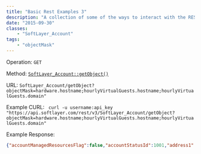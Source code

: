 ```yaml
---
title: "Basic Rest Examples 3"
description: "A collection of some of the ways to interact with the REST service. Uses a slightly different objectMask style."
date: "2015-09-30"
classes: 
    - "SoftLayer_Account"
tags:
    - "objectMask"
---
```

Operation: `GET`

Method: [`SoftLayer_Account::getObject()`](http://sldn.softlayer.com/reference/services/SoftLayer_Account/getObject)

URL: `SoftLayer_Account/getObject?objectMask=hardware.hostname;hourlyVirtualGuests.hostname;hourlyVirtualGuests.domain"`

Example CURL: ` curl -u username:api_key "https://api.softlayer.com/rest/v3/SoftLayer_Account/getObject?objectMask=hardware.hostname;hourlyVirtualGuests.hostname;hourlyVirtualGuests.domain"`

Example Response:
```json
{"accountManagedResourcesFlag":false,"accountStatusId":1001,"address1":"4849 Alpha Rd","allowedPptpVpnQuantity":1,"brandId":2,"city":"Dallas","claimedTaxExemptTxFlag":false,"companyName":"SoftLayer Internal - Development Community","country":"US","createDate":"2014-02-04T10:33:56-06:00","email":"pjackson@softlayer.com","firstName":"Phil","id":307608,"isReseller":0,"lastName":"Jackson","lateFeeProtectionFlag":true,"modifyDate":"2014-02-04T10:34:18-06:00","officePhone":"281.714.3156","postalCode":"75244-4608","state":"TX","statusDate":null,"hardware":[{"hostname":"bsdal5167180245106688"},{"hostname":"db-server"},{"hostname":"db-server"},{"hostname":"deleteme"},{"hostname":"pjacksontestorder"},{"hostname":"rcdeleteme"},{"hostname":"rcpartitionexem"},{"hostname":"rctdeletepar"},{"hostname":"rctestpar2"},{"hostname":"rctestpower"},{"hostname":"rcvtest-6"},{"hostname":"rcvyatta1"}],"hourlyVirtualGuests":[{"domain":"lablayer.info","hostname":"api-lab"},{"domain":"cgallo.com","hostname":"cgallo-test1"},{"domain":"sec.ibm.com","hostname":"dal09-tst-eos-01a"},{"domain":"example.com","hostname":"host1"},{"domain":"test.com","hostname":"hostnametest-44ea"},{"domain":"test.com","hostname":"hostnametest-6f6a"},{"domain":"test.com","hostname":"hostnametest-709f"},{"domain":"test.com","hostname":"hostnametest-7c92"},{"domain":"oeg.dal.slcommunity.org","hostname":"oeg-es1"},{"domain":"oeg.dal.slcommunity.org","hostname":"oeg-es2"},{"domain":"oeg.dal.slcommunity.org","hostname":"oeg-mon1"},{"domain":"oeg.dal.slcommunity.org","hostname":"oeg-search1"},{"domain":"cgallo.com","hostname":"partition-test"},{"domain":"example.com","hostname":"philprompttest"},{"domain":"test.com","hostname":"pjacksonsony-test01"},{"domain":"test.com","hostname":"pjacksonsony-test02"},{"domain":"ryan.softlayer.ws","hostname":"test03"},{"domain":"softlayer.com","hostname":"testdisk"},{"domain":"test.com","hostname":"vm"}]}
```


